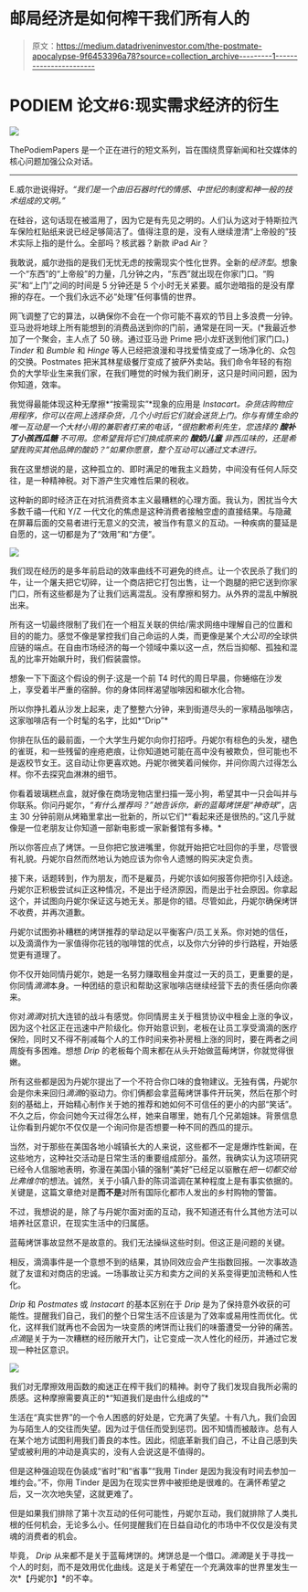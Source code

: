 # 邮局经济是如何榨干我们所有人的

> 原文：<https://medium.datadriveninvestor.com/the-postmate-apocalypse-9f6453396a78?source=collection_archive---------1----------------------->

# PODIEM 论文#6:现实需求经济的衍生

![](img/809c9677e20c96539b7bc526d6229fa7.png)

ThePodiemPapers 是一个正在进行的短文系列，旨在围绕贯穿新闻和社交媒体的核心问题加强公众对话。

_________________________________________________________________

E.威尔逊说得好。*“我们是一个由旧石器时代的情感、中世纪的制度和神一般的技术组成的文明。”*

在硅谷，这句话现在被滥用了，因为它是有先见之明的。人们认为这对于特斯拉汽车保险杠贴纸来说已经足够简洁了。值得注意的是，没有人继续澄清“上帝般的”技术实际上指的是什么。全部吗？核武器？新款 iPad Air？

我敢说，威尔逊指的是我们无忧无虑的按需现实个性化世界。全新的*经济型*。想象一个“东西”的“上帝般”的力量，几分钟之内，“东西”就出现在你家门口。“购买”和“上门”之间的时间是 5 分钟还是 5 个小时无关紧要。威尔逊暗指的是没有摩擦的存在。一个我们永远不必“处理”任何事情的世界。

网飞调整了它的算法，以确保你不会在一个你可能不喜欢的节目上多浪费一分钟。亚马逊将地球上所有能想到的消费品送到你的门前，通常是在同一天。(*我最近参加了一个聚会，主人点了 50 磅。通过亚马逊 Prime 把小龙虾送到他们家门口。) *Tinder* 和 *Bumble* 和 *Hinge* 等人已经把浪漫和寻找爱情变成了一场净化的、众包的交换。Postmates 把米其林星级餐厅变成了披萨外卖站。我们命令年轻的有抱负的大学毕业生来我们家，在我们睡觉的时候为我们刷牙，这只是时间问题，因为你知道，效率。

我觉得最能体现这种无摩擦*“按需现实”*现象的应用是 *Instacart。*杂货店购物应用程序，你可以在网上选择杂货，几个小时后它们就会送货上门。你与有情生命的唯一互动是一个大材小用的兼职者打来的电话，*“很抱歉希利先生，您选择的* ***酸补丁小孩西瓜糖*** *不可用。您希望我将它们换成原来的* ***酸奶儿童*** *非西瓜味的，还是希望我购买其他品牌的酸奶？”如果你愿意，整个互动可以通过文本进行。*

我在这里想说的是，这种孤立的、即时满足的唯我主义趋势，中间没有任何人际交往，是一种精神税。对下游产生灾难性后果的税收。

这种新的即时经济正在对抗消费资本主义最糟糕的心理方面。我认为，困扰当今大多数千禧一代和 Y/Z 一代文化的焦虑是这种消费者接触空虚的直接结果。与隐藏在屏幕后面的交易者进行无意义的交流，被当作有意义的互动。一种疾病的蔓延是自愿的，这一切都是为了“效用”和“方便”。

![](img/99e11edc346555288c398e4e0a538952.png)

我们现在经历的是多年前启动的效率曲线不可避免的终点。让一个农民杀了我们的牛，让一个屠夫把它切碎，让一个商店把它打包出售，让一个跑腿的把它送到你家门口，所有这些都是为了让我们远离混乱。没有摩擦和努力。从外界的混乱中解脱出来。

所有这一切最终限制了我们在一个相互关联的供给/需求网络中理解自己的位置和目的的能力。感觉不像是掌控我们自己命运的人类，而更像是某个*大公司的*全球供应链的端点。在自由市场经济的每一个领域中乘以这一点，然后当抑郁、孤独和混乱的比率开始飙升时，我们假装震惊。

想象一下下面这个假设的例子:这是一个前 T4 时代的周日早晨，你蜷缩在沙发上，享受着半严重的宿醉。你的身体同样渴望咖啡因和碳水化合物。

所以你挣扎着从沙发上起来，走了整整六分钟，来到街道尽头的一家精品咖啡店，这家咖啡店有一个时髦的名字，比如*“Drip”*

你排在队伍的最前面，一个大学生丹妮尔向你打招呼。丹妮尔有棕色的头发，褪色的雀斑，和一些残留的痤疮疤痕，让你知道她可能在高中没有被欺负，但可能也不是返校节女王。这自动让你更喜欢她。丹妮尔微笑着问候你，并问你周六过得怎么样。你不去探究血淋淋的细节。

你看着玻璃糕点盒，就好像在商场宠物店里扫描一笼小狗，希望其中一只会叫并与你联系。你问丹妮尔，*“有什么推荐吗？”*她告诉你，新的蓝莓烤饼是*“神奇球”*，店主 30 分钟前刚从烤箱里拿出一批新的，所以它们*“看起来还是很热的。”这几乎就像是一位老朋友让你知道一部新电影或一家新餐馆有多棒。*

所以你答应点了烤饼。一旦你把它放进嘴里，你就开始把它吐回你的手里，尽管很有礼貌。丹妮尔自然而然地认为她应该为你令人遗憾的购买决定负责。

接下来，话题转到，作为朋友，而不是雇员，丹妮尔该如何报答你把你引入歧途。丹妮尔正积极尝试纠正这种情况，不是出于经济原因，而是出于社会原因。你拿起这个，并试图向丹妮尔保证这与她无关。那是你的错。尽管如此，丹妮尔确保烤饼不收费，并再次道歉。

丹妮尔试图弥补糟糕的烤饼推荐的举动足以平衡客户/员工关系。你对她的信任，以及滴滴作为一家值得你花钱的咖啡馆的优点，以及你六分钟的步行路程，开始感觉更有道理了。

你不仅开始同情丹妮尔，她是一名努力赚取租金并度过一天的员工，更重要的是，你同情*滴滴*本身。一种团结的意识和帮助这家咖啡店继续经营下去的责任感向你袭来。

你对*滴滴*对抗大连锁的战斗有感觉。你同情房主关于租赁协议中租金上涨的争议，因为这个社区正在迅速中产阶级化。你开始意识到，老板在让员工享受滴滴的医疗保险，同时又不得不削减每个人的工作时间来弥补房租上涨的同时，要在两者之间周旋有多困难。想想 *Drip* 的老板每个周末都在从头开始做蓝莓烤饼，你就觉得很嫩。

所有这些都是因为丹妮尔提出了一个不符合你口味的食物建议。无独有偶，丹妮尔会是你未来回归*滴滴*的驱动力。你们俩都会拿蓝莓烤饼事件开玩笑，然后在那个时刻的基础上，开始精心制作关于她的推荐和她如何不可信任的更小的内部“笑话”。不久之后，你会问她今天过得怎么样，她来自哪里，她有几个兄弟姐妹。背景信息让你看到丹妮尔不仅仅是一个询问你是否想要一种不同的西瓜的提示。

当然，对于那些在美国各地小城镇长大的人来说，这些都不一定是爆炸性新闻，在这些地方，这种社交活动是日常生活的重要组成部分。虽然，我确实认为这项研究已经令人信服地表明，弥漫在美国小镇的强制“美好”已经足以驱散在*把一切都交给比弗维尔*的想法。诚然，关于小镇八卦的陈词滥调在某种程度上是有事实依据的。关键是，这篇文章绝对是**而不是**对所有国际化都市人发出的乡村购物的警笛。

不过，我想说的是，除了与丹妮尔面对面的互动，我不知道还有什么其他方法可以培养社区意识，在现实生活中的归属感。

蓝莓烤饼事故显然不是故意的。我们无法操纵这些时刻。但这正是问题的关键。

相反，滴滴事件是一个意想不到的结果，其协同效应会产生指数回报。一次事故造就了友谊和对商店的忠诚。一场事故让买方和卖方之间的关系变得更加流畅和人性化。

*Drip* 和 *Postmates* 或 *Instacart* 的基本区别在于 *Drip* 是为了保持意外收获的可能性。提醒我们自己，我们的整个日常生活不应该是为了效率或易用性而优化。优化，这样我们就再也不会因为一块变质的烤饼而让我们的味蕾遭受一分钟的痛苦。*点滴*是关于为一次糟糕的经历敞开大门，让它变成一次人性化的经历，并通过它发现一种社区意识。

![](img/f79b03d8e958e55a3d967472839b3325.png)

我们对无摩擦效用函数的痴迷正在榨干我们的精神。剥夺了我们发现自我所必需的质感。这种摩擦需要真正的*“知道我们是由什么组成的”*

生活在“真实世界”的一个令人困惑的好处是，它充满了失望。十有八九，我们会因为与陌生人的交往而失望。因为过于信任而受到惩罚。因不知情而被敲诈。总有人在某个地方试图利用我们善良的本性。因此，彻底革新我们自己，不让自己感到失望或被利用的冲动是真实的，没有人会说这是不值得的。

但是这种强迫现在伪装成“省时”和“省事”“我用 Tinder 是因为我没有时间去参加一堆约会。”不，你用 Tinder 是因为在现实世界中被拒绝是很难的。在满怀希望之后，又一次次地失望，这就更难了。

但是如果我们排除了第十次互动的任何可能性，丹妮尔互动，我们就排除了人类扎根的任何机会，无论多么小。任何提醒我们在日益自动化的市场中不仅仅是没有灵魂的消费者的机会。

毕竟， *Drip* 从来都不是关于蓝莓烤饼的。烤饼总是一个借口。*滴滴*是关于寻找一个人的时刻，而不是效用优化曲线。这是关于希望在一个充满效率的世界里发生一次*【丹妮尔】*的不幸。